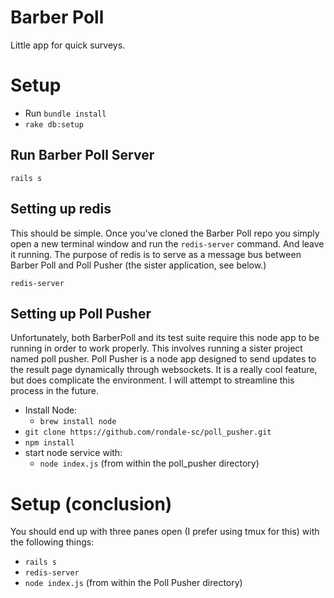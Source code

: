 # Barber Poll

Little app for quick surveys.

# Setup

* Run `bundle install`
* `rake db:setup`

## Run Barber Poll Server

`rails s`

## Setting up redis

This should be simple.  Once you've cloned the Barber Poll repo you simply open a new terminal window and run the `redis-server` command.  And leave it running.  The purpose of redis is to serve as a message bus between Barber Poll and Poll Pusher (the sister application, see below.)

`redis-server`

## Setting up Poll Pusher

Unfortunately, both BarberPoll and its test suite require this node app to be running in order to work properly.  This involves running a sister project named poll pusher.  Poll Pusher is a node app designed to send updates to the result page dynamically through websockets.  It is a really cool feature, but does complicate the environment.  I will attempt to streamline this process in the future.

* Install Node:
  * `brew install node`
* `git clone https://github.com/rondale-sc/poll_pusher.git`
* `npm install`
* start node service with:
  * `node index.js` (from within the poll_pusher directory)

# Setup (conclusion)

You should end up with three panes open (I prefer using tmux for this) with the following things:

* `rails s`
* `redis-server`
* `node index.js` (from within the Poll Pusher directory)

